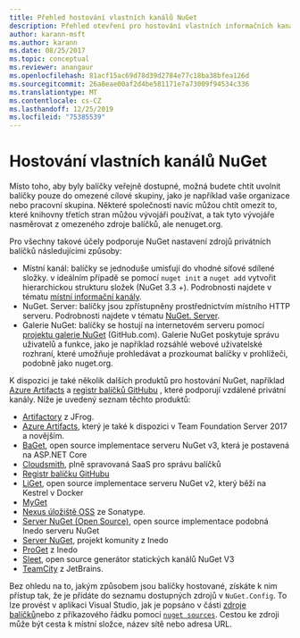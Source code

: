 ```yaml
---
title: Přehled hostování vlastních kanálů NuGet
description: Přehled otevření pro hostování vlastních informačních kanálů nebo galerií balíčků NuGet buď místně, nebo vzdáleně.
author: karann-msft
ms.author: karann
ms.date: 08/25/2017
ms.topic: conceptual
ms.reviewer: anangaur
ms.openlocfilehash: 81acf15ac69d78d39d2784e77c18ba38bfea126d
ms.sourcegitcommit: 26a8eae00af2d4be581171e7a73009f94534c336
ms.translationtype: MT
ms.contentlocale: cs-CZ
ms.lasthandoff: 12/25/2019
ms.locfileid: "75385539"
---
```

# <a name="hosting-your-own-nuget-feeds"></a>Hostování vlastních kanálů NuGet

Místo toho, aby byly balíčky veřejně dostupné, možná budete chtít uvolnit balíčky pouze do omezené cílové skupiny, jako je například vaše organizace nebo pracovní skupina. Některé společnosti navíc můžou chtít omezit to, které knihovny třetích stran můžou vývojáři používat, a tak tyto vývojáře nasměrovat z omezeného zdroje balíčků, ale nenuget.org.

Pro všechny takové účely podporuje NuGet nastavení zdrojů privátních balíčků následujícími způsoby:

- Místní kanál: balíčky se jednoduše umisťují do vhodné síťové sdílené složky. v ideálním případě se pomocí `nuget init` a `nuget add` vytvořit hierarchickou strukturu složek (NuGet 3.3 +). Podrobnosti najdete v tématu [místní informační kanály](../hosting-packages/local-feeds.md).
- NuGet. Server: balíčky jsou zpřístupněny prostřednictvím místního HTTP serveru. Podrobnosti najdete v tématu [NuGet. Server](../hosting-packages/nuget-server.md).
- Galerie NuGet: balíčky se hostují na internetovém serveru pomocí [projektu galerie NuGet](https://github.com/NuGet/NuGetGallery#build-and-run-the-gallery-in-arbitrary-number-easy-steps) (GitHub.com). Galerie NuGet poskytuje správu uživatelů a funkce, jako je například rozsáhlé webové uživatelské rozhraní, které umožňuje prohledávat a prozkoumat balíčky v prohlížeči, podobně jako nuget.org.

K dispozici je také několik dalších produktů pro hostování NuGet, například [Azure Artifacts](https://www.visualstudio.com/docs/package/nuget/publish) a [registr balíčků GitHubu](https://help.github.com/articles/configuring-nuget-for-use-with-github-package-registry) , které podporují vzdálené privátní kanály. Níže je uvedený seznam těchto produktů:

- [Artifactory](https://www.jfrog.com/artifactory/) z JFrog.
- [Azure Artifacts](https://www.visualstudio.com/docs/package/nuget/publish), který je také k dispozici v Team Foundation Server 2017 a novějším.
- [BaGet](https://github.com/loic-sharma/BaGet), open source implementace serveru NuGet v3, která je postavená na ASP.NET Core
- [Cloudsmith](https://cloudsmith.io/l/nuget-feed/), plně spravovaná SaaS pro správu balíčků
- [Registr balíčku GitHubu](https://help.github.com/articles/configuring-nuget-for-use-with-github-package-registry)
- [LiGet](https://github.com/ai-traders/liget), open source implementace serveru NuGet v2, který běží na Kestrel v Docker
- [MyGet](https://myget.org)
- [Nexus úložiště OSS](https://www.sonatype.com/nexus-repository-oss) ze Sonatype.
- [Server NuGet (Open Source)](https://github.com/svenkle/nuget-server), open source implementace podobná Inedo serveru NuGet
- [Server NuGet](http://nugetserver.net/), projekt komunity z Inedo
- [ProGet](https://inedo.com/proget) z Inedo
- [Sleet](https://github.com/emgarten/sleet), open source generátor statických kanálů NuGet V3
- [TeamCity](https://www.jetbrains.com/teamcity/) z JetBrains.

Bez ohledu na to, jakým způsobem jsou balíčky hostované, získáte k nim přístup tak, že je přidáte do seznamu dostupných zdrojů v `NuGet.Config`. To lze provést v aplikaci Visual Studio, jak je popsáno v části [zdroje balíčků](../consume-packages/install-use-packages-visual-studio.md#package-sources)nebo z příkazového řádku pomocí [`nuget sources`](../reference/cli-reference/cli-ref-sources.md). Cestou ke zdroji může být cesta k místní složce, název sítě nebo adresa URL.
